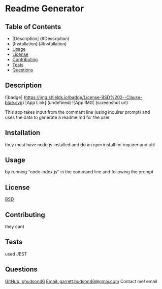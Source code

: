 # Readme Generator
  
  ## Table of Contents
  - [Description] (#Description)
  - [Installation] (#Installation)
  - [Usage](#Usage)
  - [License](#License)
  - [Contributing](#Contributing)
  - [Tests](#Tests)
  - [Questions](#Questions)

  ## Description
  ![badge] (https://img.shields.io/badge/License-BSD%203--Clause-blue.svg)
  [App Link] (undefined)
  ![App IMG] (screenshot url)

  This app takes input from the commant line (using inquirer prompt) and uses the data to generate a readme.md for the user

  ## Installation
  they must have node.js installed and do an npm install for inquirer and util

  ## Usage
  by running "node index.js" in the command line and following the prompt

  ## License 
  [BSD](https://opensource.org/licenses/BSD-3-Clause)

  ## Contributing
  they cant

  ## Tests
  used JEST

  ## Questions
  [GitHub: ghudson46](undefined)
  [Email: garrett.hudson46@gmai.com](garrett.hudson46@gmai.com)
  Contact me! email

  